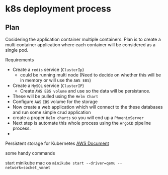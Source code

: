 # k8s deployment process 

## Plan 

Cosidering the application container multiple containers. Plan is to create a multi container application where each container will be considered as a single pod. 

Requirements 
- Create a `redis` service (`ClusterIp`)
    - could be running multi node (Need to decide on whether this will be in memory or will use the `AWS EBS`)
- Create a `MySQL` service (`ClusterIP`)
    - Create `AWS EBS volume` and use so the data will be persistance.
- These will be pulled using the `Helm Chart`
- Configure `AWS` `EBS` volume for the storage
- Now create a web application which will connect to the these databases and run some simple crud application 
- create a proper `Helm charts` so you will end up a `PhoenixServer`
- Next step is automate this whole process using the `ArgoCD` pipeline process. 
- 

Persistent storage for Kubernetes 
[AWS Document](https://aws.amazon.com/blogs/storage/persistent-storage-for-kubernetes/)

some handy commands 

start minikube mac os 
`minikube start --driver=qemu --network=socket_vmnet`
